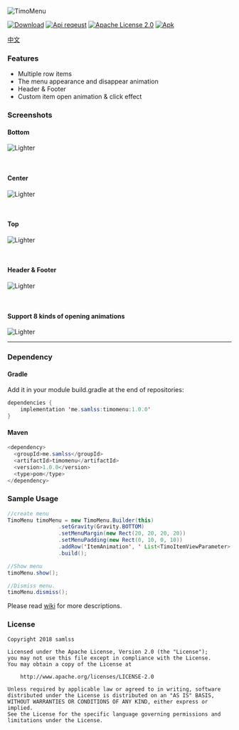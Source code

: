 ![TimoMenu](https://github.com/samlss/TimoMenu/blob/master/screenshots/menu.png)

 [![Download](https://api.bintray.com/packages/samlss/maven/timomenu/images/download.svg)](https://bintray.com/samlss/maven/timomenu/_latestVersion)   [![Api reqeust](https://img.shields.io/badge/API-14+-brightgreen.svg?style=flat)](https://android-arsenal.com/api?level=14#l14)    [![Apache License 2.0](https://img.shields.io/hexpm/l/plug.svg)](https://github.com/samlss/TimoMenu/blob/master/LICENSE)  [![Apk](https://img.shields.io/badge/apk-download-orange.svg)](https://github.com/samlss/TimoMenu/blob/master/apks/TimoMenu-V1.0.0.apk?raw=true)  


[中文](https://github.com/samlss/TimoMenu/wiki/%E4%B8%BB%E9%A1%B5)

### Features

- Multiple row items
- The menu appearance and disappear animation
- Header & Footer
- Custom item open animation & click effect


### Screenshots

#### Bottom
![Lighter](https://github.com/samlss/TimoMenu/blob/master/screenshots/screenshot1.gif)

<br>

#### Center
![Lighter](https://github.com/samlss/TimoMenu/blob/master/screenshots/screenshot2.gif)

<br>

#### Top
![Lighter](https://github.com/samlss/TimoMenu/blob/master/screenshots/screenshot3.gif)

<br>

#### Header & Footer
![Lighter](https://github.com/samlss/TimoMenu/blob/master/screenshots/screenshot5.gif)

<br>

#### Support 8 kinds of opening animations
![Lighter](https://github.com/samlss/TimoMenu/blob/master/screenshots/screenshot4.gif)

------
### Dependency

#### Gradle
Add it in your module build.gradle at the end of repositories:
  ```java
  dependencies {
      implementation 'me.samlss:timomenu:1.0.0'
  }
  ```

#### Maven
```java
<dependency>
  <groupId>me.samlss</groupId>
  <artifactId>timomenu</artifactId>
  <version>1.0.0</version>
  <type>pom</type>
</dependency>
```

### Sample Usage

```java
//create menu
TimoMenu timoMenu = new TimoMenu.Builder(this)
                .setGravity(Gravity.BOTTOM)
                .setMenuMargin(new Rect(20, 20, 20, 20))
                .setMenuPadding(new Rect(0, 10, 0, 10))
                .addRow('ItemAnimation', ' List<TimoItemViewParameter>')
                .build();

//Show menu
timoMenu.show(); 

//Dismiss menu.
timoMenu.dismiss();

```



Please read [wiki](https://github.com/samlss/TimoMenu/wiki) for more descriptions.

### License

```
Copyright 2018 samlss

Licensed under the Apache License, Version 2.0 (the "License");
you may not use this file except in compliance with the License.
You may obtain a copy of the License at

    http://www.apache.org/licenses/LICENSE-2.0

Unless required by applicable law or agreed to in writing, software
distributed under the License is distributed on an "AS IS" BASIS,
WITHOUT WARRANTIES OR CONDITIONS OF ANY KIND, either express or implied.
See the License for the specific language governing permissions and
limitations under the License.
```
